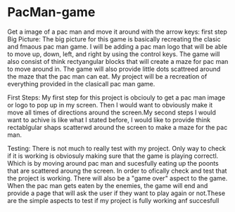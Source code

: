 # PacMan-game
Get a image of a pac man and move it around with the arrow keys: first step
Big Picture:
The big picture for this game is basically recreating the clasic and fmaous pac man game. I will be adding a pac man logo that will be able to move up, down, left, and right by using the control keys. The game will also consist of think rectyangular blocks that will create a maze for pac man to move around in. The game will also provide little dots scattreed around the maze that the pac man can eat. My project will be a recreation of everything provided in the clasicall pac man game. 

First Steps: 
My first step for this project is obciouly to get a pac man image or logo to pop up in my screen. Then I would want to obviously make it move all times of directions around the screen.My second steps I would want to achive is like what I stated before, I would like to provide think rectablgular shaps scatterwd around the screen to make a maze for the pac man.

Testing: 
There is not much to really test with my project. Only way to check if it is working is obviosuly making sure that the game is playing correctl. Which is by moving around pac man and sucesfully eating up the poonts that are scattered aroung the screen. In order to ofically check and test that the project is working. There will also be a "game over" aspect to the game. When the pac man gets eaten by the enemies, the game will end and provide a page that will ask the user if they want to play again or not.These are the simple aspects to test if my project is fully working anf succesfull
